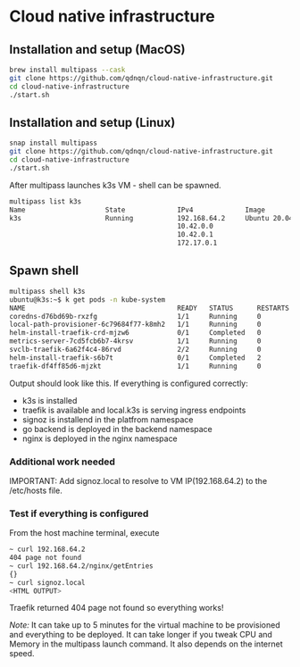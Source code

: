 # Cloud native infrastructure

## Installation and setup (MacOS)

```bash
brew install multipass --cask
git clone https://github.com/qdnqn/cloud-native-infrastructure.git 
cd cloud-native-infrastructure
./start.sh
```

## Installation and setup (Linux)
```bash
snap install multipass
git clone https://github.com/qdnqn/cloud-native-infrastructure.git 
cd cloud-native-infrastructure
./start.sh
```

After multipass launches k3s VM - shell can be spawned. 

```bash
multipass list k3s
Name                    State             IPv4             Image
k3s                     Running           192.168.64.2     Ubuntu 20.04 LTS
                                          10.42.0.0
                                          10.42.0.1
                                          172.17.0.1
```

## Spawn shell
```bash
multipass shell k3s
ubuntu@k3s:~$ k get pods -n kube-system
NAME                                      READY   STATUS      RESTARTS   AGE
coredns-d76bd69b-rxzfg                    1/1     Running     0          6h7m
local-path-provisioner-6c79684f77-k8mh2   1/1     Running     0          6h7m
helm-install-traefik-crd-mjzw6            0/1     Completed   0          6h7m
metrics-server-7cd5fcb6b7-4krsv           1/1     Running     0          6h7m
svclb-traefik-6a62f4c4-86rvd              2/2     Running     0          6h5m
helm-install-traefik-s6b7t                0/1     Completed   2          6h7m
traefik-df4ff85d6-mjzkt                   1/1     Running     0          6h5m
```
Output should look like this. If everything is configured correctly:
- k3s is installed
- traefik is available and local.k3s is serving ingress endpoints
- signoz is installend in the platfrom namespace
- go backend is deployed in the backend namespace
- nginx is deployed in the nginx namespace


### Additional work needed
IMPORTANT: Add signoz.local to resolve to VM IP(192.168.64.2) to the /etc/hosts file.

### Test if everything is configured
From the host machine terminal, execute
```bash
~ curl 192.168.64.2
404 page not found
~ curl 192.168.64.2/nginx/getEntries
{}
~ curl signoz.local
<HTML OUTPUT>
```

Traefik returned 404 page not found so everything works!

*Note:* It can take up to 5 minutes for the virtual machine to be provisioned and everything to be deployed.
It can take longer if you tweak CPU and Memory in the multipass launch command. It also depends on the internet speed.